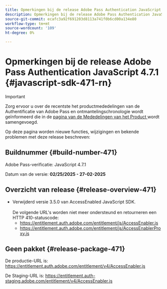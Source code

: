 ```yaml
---
title: Opmerkingen bij de release Adobe Pass Authentication JavaScript 4.7.1
description: Opmerkingen bij de release Adobe Pass Authentication JavaScript 4.7.1
source-git-commit: ecafc3a92f691203d8113a741f0b6cd00a134e80
workflow-type: tm+mt
source-wordcount: '109'
ht-degree: 0%

---
```


# Opmerkingen bij de release Adobe Pass Authentication JavaScript 4.7.1 {#javascript-sdk-471-rn}

>[!IMPORTANT]
>
> Zorg ervoor u over de recentste het productmededelingen van de Authentificatie van Adobe Pass en ontmantelingschronologie wordt geïnformeerd die in de [ pagina van de Mededelingen van het Product ](/help/authentication/product-announcements.md) wordt samengevoegd.

Op deze pagina worden nieuwe functies, wijzigingen en bekende problemen met deze release beschreven:

## Buildnummer {#build-number-471}

Adobe Pass-verificatie: JavaScript 4.7.1

Datum van de versie: **02/25/2025 - 27-02-2025**

## Overzicht van release {#release-overview-471}

* Verwijderd versie 3.5.0 van AccessEnabled JavaScript SDK.
  <br/><br/>
De volgende URL&#39;s worden niet meer ondersteund en retourneren een HTTP 410-statuscode:
   * https://entitlement.auth.adobe.com/entitlement/js/AccessEnabler.js
   * https://entitlement.auth.adobe.com/entitlement/js/AccessEnablerProxy.js

## Geen pakket {#release-package-471}

De productie-URL is: https://entitlement.auth.adobe.com/entitlement/v4/AccessEnabler.js

De Staging-URL is: https://entitlement.auth-staging.adobe.com/entitlement/v4/AccessEnabler.js
